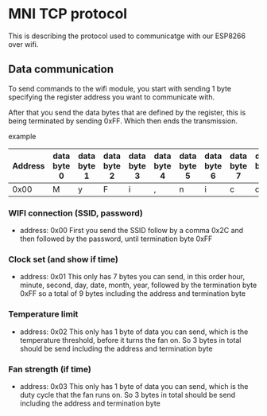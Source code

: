 # MNI TCP protocol

This is describing the protocol used to communicatge with our ESP8266 over wifi.

## Data communication

To send commands to the wifi module, you start with sending 1 byte specifying the register address
you want to communicate with.

After that you send the data bytes that are defined by the register, this is being terminated by sending 0xFF. Which then ends the transmission.

example

| Address | data byte 0 | data byte 1 | data byte 2 | data byte 3  |  data byte 4 | data byte 5  |  data byte 6 |  data byte 7 |  data byte 8 | data byte 9  | data byte 10  | data byte 11  | data byte 12  |  Terminator    |
|---------|---|---|---|---|---|---|---|---|---|---|---|---|---|------|
| 0x00    | M | y | F | i | , | n | i | c | o | l | a | i | 5 | 0xFF |


### WIFI connection (SSID, password)
* address: 0x00
First you send the SSID follow by a comma 0x2C and then followed by the password, until termination byte 0xFF

### Clock set (and show if time)
* address: 0x01
This only has 7 bytes you can send, in this order
hour, minute, second, day, date, month, year, followed by the termination byte 0xFF so a total of 9 bytes including the address and termination byte

### Temperature limit
* address: 0x02
This only has 1 byte of data you can send,
which is the temperature threshold, before it turns the fan on.
So 3 bytes in total should be send including the address and termination byte

### Fan strength (if time)
* address: 0x03
This only has 1 byte of data you can send,
which is the duty cycle that the fan runs on.
So 3 bytes in total should be send including the address and termination byte